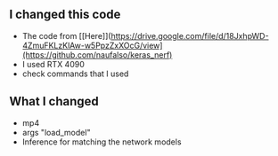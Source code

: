 ## I changed this code
- The code from [[Here]](https://drive.google.com/file/d/18JxhpWD-4ZmuFKLzKlAw-w5PpzZxXOcG/view](https://github.com/naufalso/keras_nerf)
- I used RTX 4090
- check commands that I used


## What I changed
- mp4
- args "load_model"
- Inference for matching the network models 


